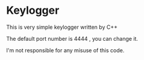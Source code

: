 # Keylogger
This is very simple keylogger written by C++

The default port number is 4444 , you can change it.

I'm not responsible for any misuse of this code.


